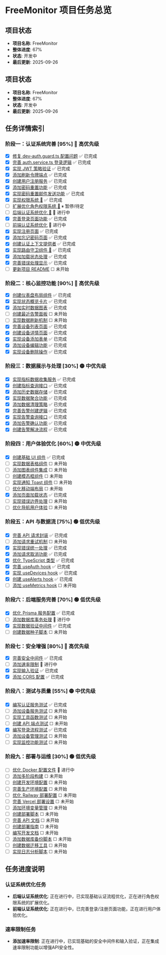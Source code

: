 # FreeMonitor 项目任务总览

## 项目状态
- **项目名称**: FreeMonitor
- **整体进度**: 67%
- **状态**: 开发中
- **最后更新**: 2025-09-26

## 项目状态
- **项目名称**: FreeMonitor
- **整体进度**: 67%
- **状态**: 开发中
- **最后更新**: 2025-09-26

## 任务详情索引

### 阶段一：认证系统完善 [95%] 🔴 高优先级
- [x] [修复 dev-auth.guard.ts 配置问题](./docs/02-phase-1-auth-system.md#修复-dev-authguardts-配置问题) ✅ 已完成
- [x] [完善 auth.service.ts 登录逻辑](./docs/02-phase-1-auth-system.md#完善-authservicets-登录逻辑) ✅ 已完成
- [x] [实现 JWT 策略验证](./docs/02-phase-1-auth-system.md#实现-jwt-策略验证) ✅ 已完成
- [x] [添加刷新令牌端点](./docs/02-phase-1-auth-system.md#添加刷新令牌端点) ✅ 已完成
- [x] [创建用户注册服务](./docs/02-phase-1-auth-system.md#创建用户注册服务) ✅ 已完成
- [x] [添加密码重置功能](./docs/02-phase-1-auth-system.md#添加密码重置功能) ✅ 已完成
- [x] [实现密码重置邮件发送功能](./docs/02-phase-1-auth-system.md#实现密码重置邮件发送功能) ✅ 已完成
- [x] [实现权限系统 🔴](./docs/02-phase-1-auth-system.md#实现权限系统-) ✅ 已完成
- [ ] [扩展优化角色权限系统 🔴](./docs/02-phase-1-auth-system.md#扩展优化角色权限系统-) ⏸ 暂停/待定
- [ ] [后端认证系统优化 🔴](./docs/02-phase-1-auth-system.md#后端认证系统优化-) 🔄 进行中
- [x] [完善登录页面功能](./docs/02-phase-1-auth-system.md#完善登录页面功能) ✅ 已完成
- [ ] [前端认证系统优化](./docs/02-phase-1-auth-system.md#前端认证系统优化) 🔄 进行中
- [x] [实现注册页面](./docs/02-phase-1-auth-system.md#实现注册页面) ✅ 已完成
- [x] [添加忘记密码页面](./docs/02-phase-1-auth-system.md#添加忘记密码页面) ✅ 已完成
- [x] [创建认证上下文提供者](./docs/02-phase-1-auth-system.md#创建认证上下文提供者) ✅ 已完成
- [x] [实现路由守卫组件 🔴](./docs/02-phase-1-auth-system.md#实现路由守卫组件-) ✅ 已完成
- [x] [添加加载状态处理](./docs/02-phase-1-auth-system.md#添加加载状态处理) ✅ 已完成
- [x] [完善错误处理显示](./docs/02-phase-1-auth-system.md#完善错误处理显示) ✅ 已完成
- [ ] [更新项目 README](./docs/02-phase-1-auth-system.md#更新项目-readme) ☐ 未开始

### 阶段二：核心监控功能 [90%] 🔴 高优先级
- [x] [创建仪表盘布局组件](./docs/03-phase-2-core-monitoring.md#创建仪表盘布局组件) ✅ 已完成
- [x] [实现状态概览卡片](./docs/03-phase-2-core-monitoring.md#实现状态概览卡片) ✅ 已完成
- [x] [添加实时数据图表](./docs/03-phase-2-core-monitoring.md#添加实时数据图表) ✅ 已完成
- [ ] [创建最近告警面板](./docs/03-phase-2-core-monitoring.md#创建最近告警面板) ☐ 未开始
- [ ] [实现数据刷新机制](./docs/03-phase-2-core-monitoring.md#实现数据刷新机制) ☐ 未开始
- [x] [完善设备列表页面](./docs/03-phase-2-core-monitoring.md#完善设备列表页面) ✅ 已完成
- [x] [创建设备详情页面](./docs/03-phase-2-core-monitoring.md#创建设备详情页面) ✅ 已完成
- [x] [实现设备添加表单](./docs/03-phase-2-core-monitoring.md#实现设备添加表单) ✅ 已完成
- [x] [添加设备编辑功能](./docs/03-phase-2-core-monitoring.md#添加设备编辑功能) ✅ 已完成
- [x] [实现设备删除操作](./docs/03-phase-2-core-monitoring.md#实现设备删除操作) ✅ 已完成

### 阶段三：数据展示与处理 [30%] 🟡 中优先级
- [x] [实现指标数据收集服务](./docs/04-phase-3-data-processing.md#实现指标数据收集服务) ✅ 已完成
- [x] [创建指标查询接口](./docs/04-phase-3-data-processing.md#创建指标查询接口) ✅ 已完成
- [x] [添加历史数据存储](./docs/04-phase-3-data-processing.md#添加历史数据存储) ✅ 已完成
- [x] [实现数据聚合功能](./docs/04-phase-3-data-processing.md#实现数据聚合功能) ✅ 已完成
- [x] [添加数据清理策略](./docs/04-phase-3-data-processing.md#添加数据清理策略) ✅ 已完成
- [x] [完善告警创建逻辑](./docs/04-phase-3-data-processing.md#完善告警创建逻辑) ✅ 已完成
- [x] [实现告警查询接口](./docs/04-phase-3-data-processing.md#实现告警查询接口) ✅ 已完成
- [x] [添加告警确认功能](./docs/04-phase-3-data-processing.md#添加告警确认功能) ✅ 已完成
- [x] [创建告警解决流程](./docs/04-phase-3-data-processing.md#创建告警解决流程) ✅ 已完成

### 阶段四：用户体验优化 [60%] 🟡 中优先级
- [x] [创建基础 UI 组件](./docs/05-phase-4-ux-optimization.md#创建基础-ui-组件) ✅ 已完成
- [ ] [实现数据表格组件](./docs/05-phase-4-ux-optimization.md#实现数据表格组件) ☐ 未开始
- [ ] [添加图表组件集成](./docs/05-phase-4-ux-optimization.md#添加图表组件集成) ☐ 未开始
- [ ] [创建模态框组件](./docs/05-phase-4-ux-optimization.md#创建模态框组件) ☐ 未开始
- [ ] [实现通知 Toast 组件](./docs/05-phase-4-ux-optimization.md#实现通知-toast-组件) ☐ 未开始
- [ ] [优化移动端布局](./docs/05-phase-4-ux-optimization.md#优化移动端布局) ☐ 未开始
- [x] [添加页面加载状态](./docs/05-phase-4-ux-optimization.md#添加页面加载状态) ✅ 已完成
- [ ] [实现错误边界处理](./docs/05-phase-4-ux-optimization.md#实现错误边界处理) ☐ 未开始
- [ ] [优化导航用户体验](./docs/05-phase-4-ux-optimization.md#优化导航用户体验) ☐ 未开始

### 阶段五：API 与数据流 [75%] 🟢 低优先级
- [x] [完善 API 请求封装](./docs/06-phase-5-api-dataflow.md#完善-api-请求封装) ✅ 已完成
- [ ] [添加请求重试机制](./docs/06-phase-5-api-dataflow.md#添加请求重试机制) ☐ 未开始
- [x] [实现错误统一处理](./docs/06-phase-5-api-dataflow.md#实现错误统一处理) ✅ 已完成
- [x] [添加请求取消功能](./docs/06-phase-5-api-dataflow.md#添加请求取消功能) ✅ 已完成
- [x] [优化 TypeScript 类型](./docs/06-phase-5-api-dataflow.md#优化-typescript-类型) ✅ 已完成
- [x] [完善 useAuth hook](./docs/06-phase-5-api-dataflow.md#完善-useauth-hook) ✅ 已完成
- [x] [实现 useDevices hook](./docs/06-phase-5-api-dataflow.md#实现-usedevices-hook) ✅ 已完成
- [x] [创建 useAlerts hook](./docs/06-phase-5-api-dataflow.md#创建-usealerts-hook) ✅ 已完成
- [ ] [添加 useMetrics hook](./docs/06-phase-5-api-dataflow.md#添加-usemetrics-hook) ☐ 未开始

### 阶段六：后端服务完善 [70%] 🟢 低优先级
- [x] [优化 Prisma 服务配置](./docs/07-phase-6-backend-enhancement.md#优化-prisma-服务配置) ✅ 已完成
- [ ] [添加数据库事务处理](./docs/07-phase-6-backend-enhancement.md#添加数据库事务处理) 🔄 进行中
- [x] [实现数据验证中间件](./docs/07-phase-6-backend-enhancement.md#实现数据验证中间件) ✅ 已完成
- [ ] [创建数据种子脚本](./docs/07-phase-6-backend-enhancement.md#创建数据种子脚本) ☐ 未开始

### 阶段七：安全增强 [80%] 🔴 高优先级
- [x] [完善安全中间件](./docs/08-phase-7-security.md#完善安全中间件) ✅ 已完成
- [ ] [添加速率限制](./docs/08-phase-7-security.md#添加速率限制) 🔄 进行中
- [x] [实现输入验证](./docs/08-phase-7-security.md#实现输入验证) ✅ 已完成
- [x] [添加 CORS 配置](./docs/08-phase-7-security.md#添加-cors-配置) ✅ 已完成

### 阶段八：测试与质量 [55%] 🟡 中优先级
- [x] [编写认证服务测试](./docs/09-phase-8-testing.md#编写认证服务测试) ✅ 已完成
- [ ] [添加设备服务测试](./docs/09-phase-8-testing.md#添加设备服务测试) ☐ 未开始
- [ ] [实现工具函数测试](./docs/09-phase-8-testing.md#实现工具函数测试) ☐ 未开始
- [ ] [创建 API 端点测试](./docs/09-phase-8-testing.md#创建-api-端点测试) ☐ 未开始
- [x] [编写登录流程测试](./docs/09-phase-8-testing.md#编写登录流程测试) ✅ 已完成
- [ ] [添加设备管理测试](./docs/09-phase-8-testing.md#添加设备管理测试) ☐ 未开始
- [ ] [实现监控功能测试](./docs/09-phase-8-testing.md#实现监控功能测试) ☐ 未开始

### 阶段九：部署与运维 [30%] 🟢 低优先级
- [ ] [优化 Docker 配置文件](./docs/10-phase-9-deployment.md#优化-docker-配置文件) 🔄 进行中
- [ ] [添加多阶段构建](./docs/10-phase-9-deployment.md#添加多阶段构建) ☐ 未开始
- [ ] [创建开发环境配置](./docs/10-phase-9-deployment.md#创建开发环境配置) ☐ 未开始
- [ ] [完善生产环境配置](./docs/10-phase-9-deployment.md#完善生产环境配置) ☐ 未开始
- [ ] [优化 Railway 部署配置](./docs/10-phase-9-deployment.md#优化-railway-部署配置) ☐ 未开始
- [ ] [完善 Vercel 部署设置](./docs/10-phase-9-deployment.md#完善-vercel-部署设置) ☐ 未开始
- [ ] [添加环境变量管理](./docs/10-phase-9-deployment.md#添加环境变量管理) ☐ 未开始
- [ ] [创建部署脚本](./docs/10-phase-9-deployment.md#创建部署脚本) ☐ 未开始
- [ ] [完善 API 文档](./docs/10-phase-9-deployment.md#完善-api-文档) ☐ 未开始
- [ ] [创建部署指南](./docs/10-phase-9-deployment.md#创建部署指南) ☐ 未开始
- [ ] [编写开发文档](./docs/10-phase-9-deployment.md#编写开发文档) ☐ 未开始
- [ ] [添加数据库备份脚本](./docs/10-phase-9-deployment.md#添加数据库备份脚本) ☐ 未开始
- [ ] [创建数据迁移工具](./docs/10-phase-9-deployment.md#创建数据迁移工具) ☐ 未开始
- [ ] [实现日志分析脚本](./docs/10-phase-9-deployment.md#实现日志分析脚本) ☐ 未开始

## 任务进度说明

### 认证系统优化任务
- **后端认证系统优化**: 正在进行中，已实现基础认证流程优化，正在进行角色权限系统的扩展优化。
- **前端认证系统优化**: 正在进行中，已完善登录/注册页面功能，正在进行用户体验优化。

### 速率限制任务
- **添加速率限制**: 正在进行中，已实现基础的安全中间件和输入验证，正在集成速率限制功能以增强API安全性。